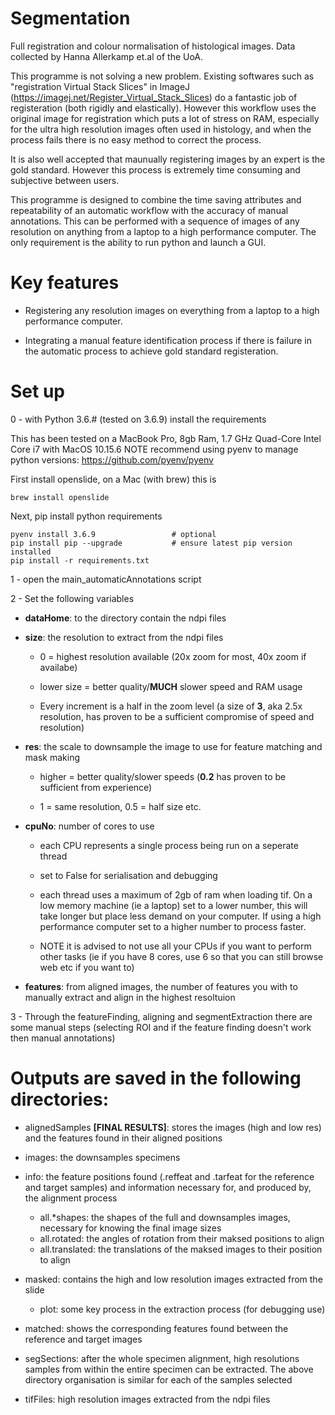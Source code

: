 # Segmentation
Full registration and colour normalisation of histological images. Data collected by Hanna Allerkamp et.al of the UoA.

This programme is not solving a new problem. Existing softwares such as "registration Virtual Stack Slices" in ImageJ (https://imagej.net/Register_Virtual_Stack_Slices) do a fantastic job of registeration (both rigidly and elastically). However this workflow uses the original image for registration which puts a lot of stress on RAM, especially for the ultra high resolution images often used in histology, and when the process fails there is no easy method to correct the process.

It is also well accepted that maunually registering images by an expert is the gold standard. However this process is extremely time consuming and subjective between users.

This programme is designed to combine the time saving attributes and repeatability of an automatic workflow with the accuracy of manual annotations. This can be performed with a sequence of images of any resolution on anything from a laptop to a high performance computer. The only requirement is the ability to run python and launch a GUI.

# Key features 

* Registering any resolution images on everything from a laptop to a high performance computer. 

* Integrating a manual feature identification process if there is failure in the automatic process to achieve gold standard registeration. 


# Set up

0 - with Python 3.6.# (tested on 3.6.9) install the requirements

This has been tested on a MacBook Pro, 8gb Ram, 1.7 GHz Quad-Core Intel Core i7 with MacOS 10.15.6
NOTE recommend using pyenv to manage python versions: https://github.com/pyenv/pyenv

First install openslide, on a Mac (with brew) this is

    brew install openslide

Next, pip install python requirements

    pyenv install 3.6.9                 # optional
    pip install pip --upgrade           # ensure latest pip version installed
    pip install -r requirements.txt


1 - open the main_automaticAnnotations script

2 - Set the following variables

* **dataHome**: to the directory contain the ndpi files
    
* **size**: the resolution to extract from the ndpi files

    * 0 = highest resolution available (20x zoom for most, 40x zoom if availabe)
    
    * lower size = better quality/**MUCH** slower speed and RAM usage
    
    * Every increment is a half in the zoom level (a size of **3**, aka 2.5x resolution, has proven to be a sufficient compromise of speed and resolution)
    
* **res**: the scale to downsample the image to use for feature matching and mask making 
    
    * higher = better quality/slower speeds (**0.2** has proven to be sufficient from experience)
    
    * 1 = same resolution, 0.5 = half size etc.
    
* **cpuNo**: number of cores to use 

    * each CPU represents a single process being run on a seperate thread
    
    * set to False for serialisation and debugging
    
    * each thread uses a maximum of 2gb of ram when loading tif. On a low memory machine (ie a laptop) set to a lower number, this will take longer but place less demand on your computer. If using a high performance computer set to a higher number to process faster. 
    
    * NOTE it is advised to not use all your CPUs if you want to perform other tasks (ie if you have 8 cores, use 6 so that you can still browse web etc if you want to) 
    
* **features**: from aligned images, the number of features you with to manually extract and align in the highest resoltuion 

3 - Through the featureFinding, aligning and segmentExtraction there are some manual steps (selecting ROI and if the feature finding doesn't work then manual annotations)

# Outputs are saved in the following directories:
* alignedSamples **[FINAL RESULTS]**: stores the images (high and low res) and the features found in their aligned positions 

* images: the downsamples specimens

* info: the feature positions found (.reffeat and .tarfeat for the reference and target samples) and information necessary for, and produced by, the alignment process
    * all.*shapes: the shapes of the full and downsamples images, necessary for knowing the final image sizes
    * all.rotated: the angles of rotation from their maksed positions to align
    * all.translated: the translations of the maksed images to their position to align

* masked: contains the high and low resolution images extracted from the slide
    - plot: some key process in the extraction process (for debugging use)

* matched: shows the corresponding features found between the reference and target images

* segSections: after the whole specimen alignment, high resolutions samples from within the entire specimen can be extracted. The above directory organisation is similar for each of the samples selected

* tifFiles: high resolution images extracted from the ndpi files


